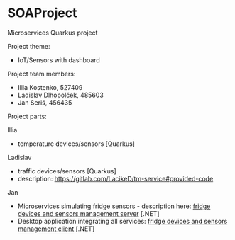 # SOAProject
Microservices Quarkus project

Project theme:
- IoT/Sensors with dashboard


Project team members:
- Illia Kostenko, 527409
- Ladislav Dlhopolček, 485603
- Jan Seriš, 456435

Project parts:

Illia
- temperature devices/sensors [Quarkus]

Ladislav
- traffic devices/sensors [Quarkus]
- description: https://gitlab.com/LacikeD/tm-service#provided-code

Jan
- Microservices simulating fridge sensors - description here: [fridge devices and sensors management server](https://gitlab.com/janseris/Microservices.IoT.Fridge) [.NET]
- Desktop application integrating all services: [fridge devices and sensors management client](https://gitlab.com/janseris/Microservices.IoT.Fridge.Client) [.NET]

